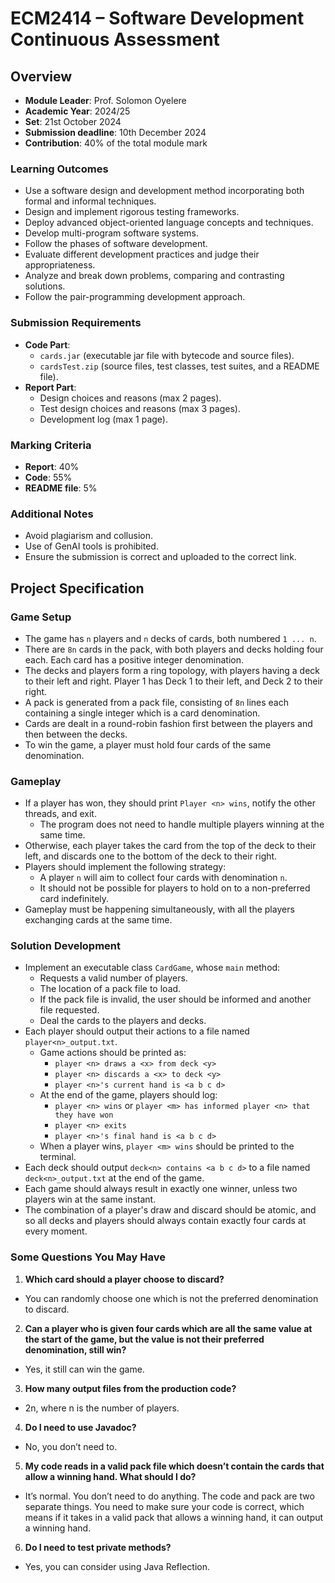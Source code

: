 # ECM2414 – Software Development Continuous Assessment

## Overview
- **Module Leader**: Prof. Solomon Oyelere
- **Academic Year**: 2024/25
- **Set**: 21st October 2024
- **Submission deadline**: 10th December 2024
- **Contribution**: 40% of the total module mark

### Learning Outcomes
- Use a software design and development method incorporating both formal and informal techniques.
- Design and implement rigorous testing frameworks.
- Deploy advanced object-oriented language concepts and techniques.
- Develop multi-program software systems.
- Follow the phases of software development.
- Evaluate different development practices and judge their appropriateness.
- Analyze and break down problems, comparing and contrasting solutions.
- Follow the pair-programming development approach.

### Submission Requirements
- **Code Part**:
    - `cards.jar` (executable jar file with bytecode and source files).
    - `cardsTest.zip` (source files, test classes, test suites, and a README file).
- **Report Part**:
    - Design choices and reasons (max 2 pages).
    - Test design choices and reasons (max 3 pages).
    - Development log (max 1 page).

### Marking Criteria
- **Report**: 40%
- **Code**: 55%
- **README file**: 5%

### Additional Notes
- Avoid plagiarism and collusion.
- Use of GenAI tools is prohibited.
- Ensure the submission is correct and uploaded to the correct link.

## Project Specification

### Game Setup
- The game has `n` players and `n` decks of cards, both numbered `1 ... n`.
- There are `8n` cards in the pack, with both players and decks holding four each. Each card has a positive integer denomination.
- The decks and players form a ring topology, with players having a deck to their left and right. Player 1 has Deck 1 to their left, and Deck 2 to their right.
- A pack is generated from a pack file, consisting of `8n` lines each containing a single integer which is a card denomination.
- Cards are dealt in a round-robin fashion first between the players and then between the decks.
- To win the game, a player must hold four cards of the same denomination.

### Gameplay
- If a player has won, they should print `Player <n> wins`, notify the other threads, and exit.
  - The program does not need to handle multiple players winning at the same time.
- Otherwise, each player takes the card from the top of the deck to their left, and discards one to the bottom of the deck to their right.
- Players should implement the following strategy:
  - A player `n` will aim to collect four cards with denomination `n`.
  - It should not be possible for players to hold on to a non-preferred card indefinitely.
- Gameplay must be happening simultaneously, with all the players exchanging cards at the same time.

### Solution Development
- Implement an executable class `CardGame`, whose `main` method:
  - Requests a valid number of players.
  - The location of a pack file to load.
  - If the pack file is invalid, the user should be informed and another file requested.
  - Deal the cards to the players and decks.
- Each player should output their actions to a file named `player<n>_output.txt`.
  - Game actions should be printed as:
    - `player <n> draws a <x> from deck <y>`
    - `player <n> discards a <x> to deck <y>`
    - `player <n>'s current hand is <a b c d>`
  - At the end of the game, players should log:
    - `player <n> wins` or `player <m> has informed player <n> that they have won`
    - `player <n> exits`
    - `player <n>'s final hand is <a b c d>`
  - When a player wins, `player <m> wins` should be printed to the terminal.
- Each deck should output `deck<n> contains <a b c d>` to a file named `deck<n>_output.txt` at the end of the game.
- Each game should always result in exactly one winner, unless two players win at the same instant.
- The combination of a player's draw and discard should be atomic, and so all decks and players should always contain exactly four cards at every moment.

### Some Questions You May Have

1. **Which card should a player choose to discard?**
  - You can randomly choose one which is not the preferred denomination to discard.

2. **Can a player who is given four cards which are all the same value at the start of the game, but the value is not their preferred denomination, still win?**
  - Yes, it still can win the game.

3. **How many output files from the production code?**
  - 2n, where n is the number of players.

4. **Do I need to use Javadoc?**
  - No, you don’t need to.

5. **My code reads in a valid pack file which doesn’t contain the cards that allow a winning hand. What should I do?**
  - It’s normal. You don’t need to do anything. The code and pack are two separate things. You need to make sure your code is correct, which means if it takes in a valid pack that allows a winning hand, it can output a winning hand.

6. **Do I need to test private methods?**
  - Yes, you can consider using Java Reflection.
